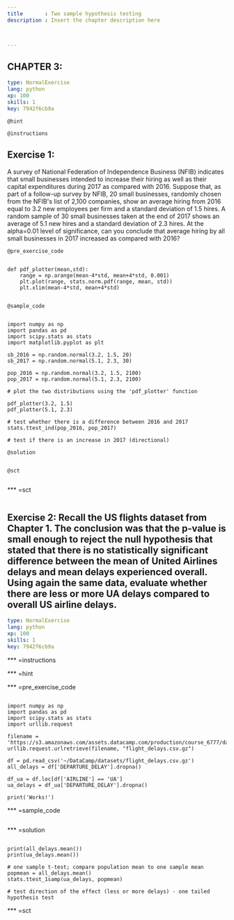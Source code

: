 ```yaml
---
title       : Two sample hypothesis testing
description : Insert the chapter description here



--- 
```

## CHAPTER 3:


```yaml
type: NormalExercise
lang: python
xp: 100
skills: 1
key: 7942f6cb9a
```

`@hint`

`@instructions`
## Exercise 1: 

A survey of National Federation of Independence Business (NFIB) indicates that small businesses intended to increase their hiring as well as their capital expenditures during 2017 as compared with 2016. Suppose that, as part of a follow-up survey by NFIB, 20 small businesses, randomly chosen from the NFIB's list of 2,100 companies, show an average hiring from 2016 equal to 3.2 new employees per firm and a standard deviation of 1.5 hires. A random sample of 30 small businesses taken at the end of 2017 shows an average of 5.1 new hires and a standard deviation of 2.3 hires. At the alpha=0.01 level of significance, can you conclude that average hiring by all small businesses in 2017 increased as compared with 2016?


`@pre_exercise_code`
```{python}

def pdf_plotter(mean,std):
    range = np.arange(mean-4*std, mean+4*std, 0.001)
    plt.plot(range, stats.norm.pdf(range, mean, std))
    plt.xlim(mean-4*std, mean+4*std)
    
```

`@sample_code`
```{python}

import numpy as np
import pandas as pd
import scipy.stats as stats
import matplotlib.pyplot as plt

sb_2016 = np.random.normal(3.2, 1.5, 20)
sb_2017 = np.random.normal(5.1, 2.3, 30)

pop_2016 = np.random.normal(3.2, 1.5, 2100)
pop_2017 = np.random.normal(5.1, 2.3, 2100)

# plot the two distributions using the 'pdf_plotter' function

pdf_plotter(3.2, 1.5)
pdf_plotter(5.1, 2.3)

# test whether there is a difference between 2016 and 2017
stats.ttest_ind(pop_2016, pop_2017)

# test if there is an increase in 2017 (directional)

```

`@solution`
```{python}

```

`@sct`
```{python}

```


*** =sct
```{python}

```

## Exercise 2: Recall the US flights dataset from Chapter 1. The conclusion was that the p-value is small enough to reject the null hypothesis that stated that there is no statistically significant difference between the mean of United Airlines delays and mean delays experienced overall. Using again the same data, evaluate whether there are less or more UA delays compared to overall US airline delays.

```yaml
type: NormalExercise
lang: python
xp: 100
skills: 1
key: 7942f6cb9a
```

*** =instructions

*** =hint

*** =pre_exercise_code
```{python}

import numpy as np
import pandas as pd
import scipy.stats as stats
import urllib.request

filename = 'https://s3.amazonaws.com/assets.datacamp.com/production/course_6777/datasets/flight_delays.csv.gz'
urllib.request.urlretrieve(filename, "flight_delays.csv.gz")

df = pd.read_csv('~/DataCamp/datasets/flight_delays.csv.gz')
all_delays = df['DEPARTURE_DELAY'].dropna()

df_ua = df.loc[df['AIRLINE'] == 'UA']
ua_delays = df_ua['DEPARTURE_DELAY'].dropna()
    
print('Works!')    
```

*** =sample_code
```{python}

```

*** =solution
```{python}

print(all_delays.mean())
print(ua_delays.mean())

# one sample t-test; compare population mean to one sample mean
popmean = all_delays.mean()
stats.ttest_1samp(ua_delays, popmean) 

# test direction of the effect (less or more delays) - one tailed hypothesis test

```

*** =sct
```{python}

```